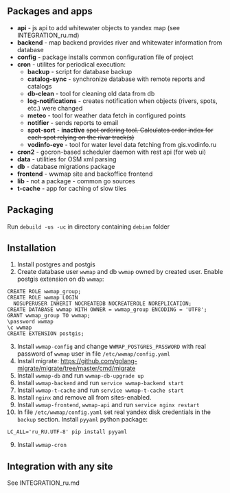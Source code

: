 ## Packages and apps

* **api** - js api to add whitewater objects to yandex map (see INTEGRATION_ru.md)
* **backend** - map backend provides river and whitewater information from database
* **config** - package installs common configuration file of project
* **cron** - utilites for periodical execution:
    * **backup** - script for database backup
    * **catalog-sync** - synchronize database with remote reports and catalogs
    * **db-clean** - tool for cleaning old data from db
    * **log-notifications** - creates notification when objects (rivers, spots, etc.) were changed
    * **meteo** - tool for weather data fetch in configured points
    * **notifier** - sends reports to email
    * **spot-sort** - __inactive__ ~~spot ordering tool. Calculates order index for each spot relying on the rivar track(s)~~
    * **vodinfo-eye** - tool for water level data fetching from gis.vodinfo.ru
* **cron2** - gocron-based scheduler daemon with rest api (for web ui)    
* **data** - utilities for OSM xml parsing
* **db** - database migrations package
* **frontend** - wwmap site and backoffice frontend
* **lib** - not a package - common go sources
* **t-cache** - app for caching of slow tiles

## Packaging

Run ``debuild -us -uc`` in directory containing ``debian`` folder

## Installation
1. Install postgres and postgis
2. Create database user ``wwmap`` and db ``wwmap`` owned by created user. Enable postgis extension on db ``wwmap``:
```
CREATE ROLE wwmap_group;
CREATE ROLE wwmap LOGIN
  NOSUPERUSER INHERIT NOCREATEDB NOCREATEROLE NOREPLICATION;
CREATE DATABASE wwmap WITH OWNER = wwmap_group ENCODING = 'UTF8';
GRANT wwmap_group TO wwmap;
\password wwmap
\c wwmap
CREATE EXTENSION postgis;
```
3. Install ``wwmap-config`` and change ``WWMAP_POSTGRES_PASSWORD`` with real password of ``wwmap`` user in file ``/etc/wwmap/config.yaml``
4. Install migrate: https://github.com/golang-migrate/migrate/tree/master/cmd/migrate
4. Install ``wwmap-db`` and run ``wwmap-db-upgrade up``
5. Install ``wwmap-backend`` and run ``service wwmap-backend start``
5. Install ``wwmap-t-cache`` and run ``service wwmap-t-cache start``
6. Install ``nginx`` and remove all from sites-enabled.
7. Install ``wwmap-frontend``, ``wwmap-api`` and run ``service nginx restart``
8. In file ``/etc/wwmap/config.yaml`` set real yandex disk credentials in the ``backup`` section. Install ``pyyaml`` python package:
```
LC_ALL='ru_RU.UTF-8' pip install pyyaml
```
9. Install ``wwmap-cron``

## Integration with any site
See INTEGRATION_ru.md